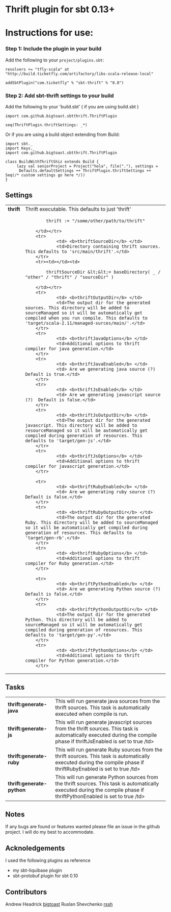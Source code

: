 Thrift plugin for sbt 0.13+
====================================

# Instructions for use:
### Step 1: Include the plugin in your build

Add the following to your `project/plugins.sbt`:

    resolvers += "tfly-scala" at "http://build.ticketfly.com/artifactory/libs-scala-release-local"

    addSbtPlugin("com.ticketfly" % "sbt-thrift" % "0.8")

### Step 2: Add sbt-thrift settings to your build

Add the following to your 'build.sbt' ( if you are using build.sbt )


    import com.github.bigtoast.sbtthrift.ThriftPlugin

    seq(ThriftPlugin.thriftSettings: _*)

Or if you are using a build object extending from Build:

    import sbt._
    import Keys._
    import com.github.bigtoast.sbtthrift.ThriftPlugin

    class BuildWithThriftShiz extends Build {
         lazy val seniorProject = Project("hola", file("."), settings =
          Defaults.defaultSettings ++ ThriftPlugin.thriftSettings ++ Seq(/* custom settings go here */))
    }


## Settings

<table>
        <tr>
                <td> <b>thrift</b> </td>
                <td>Thrift executable. This defaults to just 'thrift'</td>
        </tr>
        <tr><td></td><td>

            thrift := "/some/other/path/to/thrift"

        </td></tr>
        <tr>
                <td> <b>thriftSourceDir</b> </td>
                <td>Directory containing thrift sources. This defaults to 'src/main/thrift'.</td>
        </tr>
        <tr><td></td><td>

            thriftSourceDir &lt;&lt;= baseDirectory( _ / "other" / "thrift" / "sourceDir" )

        </td></tr>
        <tr>
                <td> <b>thriftOutputDir</b> </td>
                <td>The output dir for the generated sources. This directory will be added to sourceManaged so it will be automatically get compiled when you run compile. This defaults to 'target/scala-2.11/managed-surces/main/'.</td>
        </tr>
        <tr>
                <td> <b>thriftJavaOptions</b> </td>
                <td>Additional options to thrift compiler for java generation.</td>
        </tr>
        <tr>
                <td> <b>thriftJavaEnabled</b> </td>
                <td> Are we generating java source (?)  Default is true.</td>
        </tr>
        <tr>
                <td> <b>thriftJsEnabled</b> </td>
                <td> Are we generating javascript source (?)  Default is false.</td>
        </tr>
        <tr>
                <td> <b>thriftJsOutputDir</b> </td>
                <td>The output dir for the generated javascript. This directory will be added to resourceManaged so it will be automatically get compiled during generation of resources. This defaults to 'target/gen-js'.</td>
        </tr>
        <tr>
                <td> <b>thriftJsOptions</b> </td>
                <td>Additional options to thrift compiler for javascript generation.</td>
        </tr>

        <tr>
                <td> <b>thriftRubyEnabled</b> </td>
                <td> Are we generating ruby source (?)  Default is false.</td>
        </tr>
        <tr>
                <td> <b>thriftRubyOutputDir</b> </td>
                <td>The output dir for the generated Ruby. This directory will be added to sourceManaged so it will be automatically get compiled during generation of resources. This defaults to 'target/gen-rb'.</td>
        </tr>
        <tr>
                <td> <b>thriftRubyOptions</b> </td>
                <td>Additional options to thrift compiler for Ruby generation.</td>
        </tr>

        <tr>
                <td> <b>thriftPythonEnabled</b> </td>
                <td> Are we generating Python source (?)  Default is false.</td>
        </tr>
        <tr>
                <td> <b>thriftPythonOutputDir</b> </td>
                <td>The output dir for the generated Python. This directory will be added to sourceManaged so it will be automatically get compiled during generation of resources. This defaults to 'target/gen-py'.</td>
        </tr>
        <tr>
                <td> <b>thriftPythonOptions</b> </td>
                <td>Additional options to thrift compiler for Python generation.</td>
        </tr>

</table>

## Tasks

<table>
        <tr>
                <td> <b>thrift:generate-java</b> </td>
                <td>This will run generate java sources from the thrift sources. This task is automatically executed when compile is run.</td>
        </tr>
        <tr>
                <td> <b>thrift:generate-js</b> </td>
                <td>This will run generate javascript sources from the thrift sources. This task is automatically executed during the compile phase if thriftJsEnabled is set to true /td>
        </tr>
        <tr>
                <td> <b>thrift:generate-ruby</b> </td>
                <td>This will run generate Ruby sources from the thrift sources. This task is automatically executed during the compile phase if thriftRubyEnabled is set to true /td>
        </tr>
         <tr>
                 <td> <b>thrift:generate-python</b> </td>
                 <td>This will run generate Python sources from the thrift sources. This task is automatically executed during the compile phase if thriftPythonEnabled is set to true /td>
         </tr>

</table>


Notes
------------------

If any bugs are found or features wanted please file an issue in the github project. I will do my best to accommodate.


Acknoledgements
---------------
I used the following plugins as reference

 * my sbt-liquibase plugin
 * sbt-protobuf plugin for sbt 0.10


Contributors
------------
Andrew Headrick [bigtoast]("http://github.com/bigtoast")
Ruslan Shevchenko [rssh]("http://github.com/rssh")

